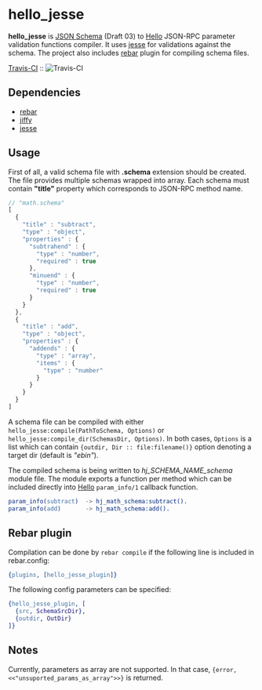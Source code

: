 # hello\_jesse

__hello_jesse__ is [JSON Schema][1] (Draft 03) to [Hello][2] JSON-RPC
parameter validation functions compiler. It uses [jesse][3] for validations
against the schema.
The project also includes [rebar][4] plugin for compiling schema files.

  [Travis-CI](http://travis-ci.org/brb/hello_jesse) :: ![Travis-CI](https://secure.travis-ci.org/brb/hello_jesse.png)

## Dependencies

* [rebar][4]
* [jiffy][5]
* [jesse][3]

## Usage

First of all, a valid schema file with __.schema__ extension should be created.
The file provides multiple schemas wrapped into array. Each schema must
contain __"title"__ property which corresponds to JSON-RPC method name.

```javascript
// "math.schema"
[
  {
    "title" : "subtract",
    "type" : "object",
    "properties" : {
      "subtrahend" : {
        "type" : "number",
        "required" : true
      },
      "minuend" : {
        "type" : "number",
        "required" : true
      }
    }
  },
  {
    "title" : "add",
    "type" : "object",
    "properties" : {
      "addends" : {
        "type" : "array",
        "items" : {
          "type" : "number"
        }
      }
    }
  }
]
```

A schema file can be compiled with either `hello_jesse:compile(PathToSchema,
Options)` or `hello_jesse:compile_dir(SchemasDir, Options)`. In both cases,
`Options` is a list which can contain `{outdir, Dir :: file:filename()}` option
denoting a target dir (default is _"ebin"_).

The compiled schema is being written to _hj_SCHEMA_NAME_schema_ module file.
The module exports a function per method which can be included directly into
[Hello][2] `param_info/1` callback function.

```erlang
param_info(subtract)  -> hj_math_schema:subtract().
param_info(add)       -> hj_math_schema:add().
```

## Rebar plugin

Compilation can be done by `rebar compile` if the following line is included in
rebar.config:

```erlang
{plugins, [hello_jesse_plugin]}
```

The following config parameters can be specified:

```erlang
{hello_jesse_plugin, [
  {src, SchemaSrcDir},
  {outdir, OutDir}
]}
```

## Notes

Currently, parameters as array are not supported. In that case,
`{error, <<"unsuported_params_as_array">>}` is returned.


[1]: http://tools.ietf.org/html/draft-zyp-json-schema-03
[2]: https://github.com/fjl/hello
[3]: https://github.com/klarna/jesse
[4]: https://github.com/rebar/rebar
[5]: https://github.com/davisp/jiffy
